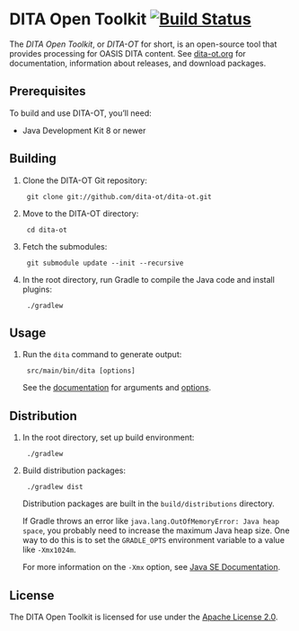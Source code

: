DITA Open Toolkit [![Build Status](https://secure.travis-ci.org/dita-ot/dita-ot.png?branch=develop)](http://travis-ci.org/dita-ot/dita-ot)
=================

The _DITA Open Toolkit_, or _DITA-OT_ for short, is an open-source tool that provides processing for OASIS DITA content. See [dita-ot.org](http://www.dita-ot.org/) for documentation, information about releases, and download packages.

Prerequisites
-------------

To build and use DITA-OT, you’ll need:

* Java Development Kit 8 or newer

Building
--------

1. Clone the DITA-OT Git repository:

        git clone git://github.com/dita-ot/dita-ot.git

2. Move to the DITA-OT directory:

        cd dita-ot

3. Fetch the submodules:

        git submodule update --init --recursive

4. In the root directory, run Gradle to compile the Java code and install plugins:

        ./gradlew
 
Usage
-----

1. Run the `dita` command to generate output:

        src/main/bin/dita [options]
        
   See the [documentation](http://www.dita-ot.org/dev/) for arguments and [options](http://www.dita-ot.org/dev/getting-started/first-build-using-dita-command.html).

Distribution
------------

1. In the root directory, set up build environment:

        ./gradlew

2. Build distribution packages:

        ./gradlew dist
   
   Distribution packages are built in the `build/distributions` directory.

   If Gradle throws an error like `java.lang.OutOfMemoryError: Java heap space`, you probably need to increase the maximum Java heap size. One way to do this is to set the `GRADLE_OPTS` environment variable to a value like `-Xmx1024m`.

   For more information on the `-Xmx` option, see [Java SE Documentation](http://docs.oracle.com/javase/8/docs/technotes/tools/windows/java.html#BABHDABI).

License
-------

The DITA Open Toolkit is licensed for use under the [Apache License 2.0](http://www.apache.org/licenses/LICENSE-2.0).

